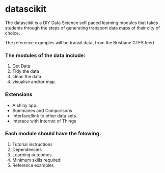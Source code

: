 # datascikit

The datascikit is a DIY Data Science self paced learning modules that takes students through the steps of generating transport data maps of their city of choice. 

The reference examples will be transit data, from the Brisbane GTFS feed

### The modules of the data include: 

1. Get Data 
2. Tidy the data 
3. clean the data 
4. visualise and/or map. 

### Extensions 

* A shiny app.
* Summaries and Comparisons
* Interface/link to other data sets. 
* Interace with Internet of Things 

### Each module should have the folowing: 
1. Tutorial instructions 
2. Dependencies 
3. Learning outcomes 
4. Minimum skills required 
5. Reference examples
